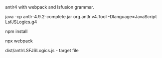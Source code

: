 antlr4 with webpack and lsfusion grammar.

java -cp antlr-4.9.2-complete.jar org.antlr.v4.Tool -Dlanguage=JavaScript LsfJSLogics.g4

npm install

npx webpack

dist/antlrLSFJSLogics.js - target file